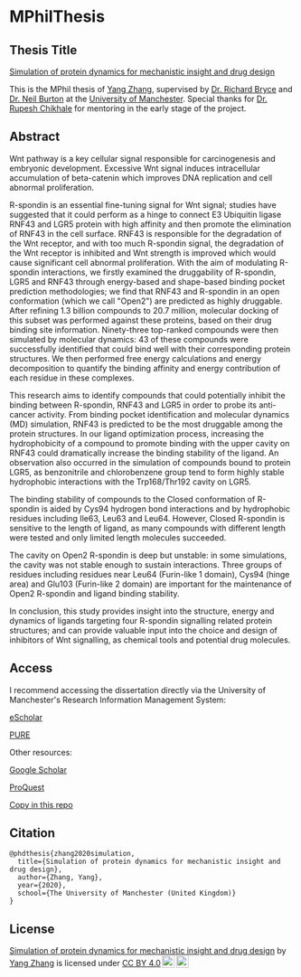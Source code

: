 # MPhilThesis

## Thesis Title
[Simulation of protein dynamics for mechanistic insight and drug design](https://www.escholar.manchester.ac.uk/uk-ac-man-scw:323328)

This is the MPhil thesis of [Yang Zhang](https://miemiemmmm.github.io/), supervised by [Dr. Richard Bryce](https://research.manchester.ac.uk/en/persons/richard.bryce) 
and [Dr. Neil Burton](https://personalpages.manchester.ac.uk/staff/neil.burton/) at the [University of Manchester](https://www.manchester.ac.uk/).
Special thanks for [Dr. Rupesh Chikhale](https://www.linkedin.com/in/rupesh-chikhale-b514b597/) for mentoring in the early stage of the project.

## Abstract
Wnt pathway is a key cellular signal responsible for carcinogenesis and embryonic development. Excessive Wnt signal induces intracellular accumulation of beta-catenin which improves DNA replication and cell abnormal proliferation. 

R-spondin is an essential fine-tuning signal for Wnt signal; studies have suggested that it could perform as a hinge to connect E3 Ubiquitin ligase RNF43 and LGR5 protein with high affinity and then promote the elimination of RNF43 in the cell surface. RNF43 is responsible for the degradation of the Wnt receptor, and with too much R-spondin signal, the degradation of the Wnt receptor is inhibited and Wnt strength is improved which would cause significant cell abnormal proliferation. With the aim of modulating R-spondin interactions, we firstly examined the druggability of R-spondin, LGR5 and RNF43 through energy-based and shape-based binding pocket prediction methodologies; we find that RNF43 and R-spondin in an open conformation (which we call "Open2") are predicted as highly druggable. After refining 1.3 billion compounds to 20.7 million, molecular docking of this subset was performed against these proteins, based on their drug binding site information. Ninety-three top-ranked compounds were then simulated by molecular dynamics: 43 of these compounds were successfully identified that could bind well with their corresponding protein structures. We then performed free energy calculations and energy decomposition to quantify the binding affinity and energy contribution of each residue in these complexes. 

This research aims to identify compounds that could potentially inhibit the binding between R-spondin, RNF43 and LGR5 in order to probe its anti-cancer activity. From binding pocket identification and molecular dynamics (MD) simulation, RNF43 is predicted to be the most druggable among the protein structures. In our ligand optimization process, increasing the hydrophobicity of a compound to promote binding with the upper cavity on RNF43 could dramatically increase the binding stability of the ligand. An observation also occurred in the simulation of compounds bound to protein LGR5, as benzonitrile and chlorobenzene group tend to form highly stable hydrophobic interactions with the Trp168/Thr192 cavity on LGR5. 

The binding stability of compounds to the Closed conformation of R-spondin is aided by Cys94 hydrogen bond interactions and by hydrophobic residues including Ile63, Leu63 and Leu64. However, Closed R-spondin is sensitive to the length of ligand, as many compounds with different length were tested and only limited length molecules succeeded. 

The cavity on Open2 R-spondin is deep but unstable: in some simulations, the cavity was not stable enough to sustain interactions. Three groups of residues including residues near Leu64 (Furin-like 1 domain), Cys94 (hinge area) and Glu103 (Furin-like 2 domain) are important for the maintenance of Open2 R-spondin and ligand binding stability. 

In conclusion, this study provides insight into the structure, energy and dynamics of ligands targeting four R-spondin signalling related protein structures; and can provide valuable input into the choice and design of inhibitors of Wnt signalling, as chemical tools and potential drug molecules.

## Access 
I recommend accessing the dissertation directly via the University of Manchester's Research Information Management System:

[eScholar](https://www.escholar.manchester.ac.uk/uk-ac-man-scw:323328)

[PURE](https://research.manchester.ac.uk/en/studentTheses/simulation-of-protein-dynamics-for-mechanistic-insight-and-drug-d)

Other resources:

[Google Scholar](https://scholar.google.com/scholar?q=Simulation+of+protein+dynamics+for+mechanistic+insight+and+drug+design)

[ProQuest](https://www.proquest.com/docview/2568539566)

[Copy in this repo](Thesis.pdf)

## Citation
```
@phdthesis{zhang2020simulation,
  title={Simulation of protein dynamics for mechanistic insight and drug design},
  author={Zhang, Yang},
  year={2020},
  school={The University of Manchester (United Kingdom)}
}
```

## License
<p xmlns:cc="http://creativecommons.org/ns#" xmlns:dct="http://purl.org/dc/terms/"><a property="dct:title" rel="cc:attributionURL" href="https://research.manchester.ac.uk/en/studentTheses/simulation-of-protein-dynamics-for-mechanistic-insight-and-drug-d">Simulation of protein dynamics for mechanistic insight and drug design</a> by <a rel="cc:attributionURL dct:creator" property="cc:attributionName" href="https://miemiemmmm.github.io/">Yang Zhang</a> is licensed under <a href="http://creativecommons.org/licenses/by/4.0/?ref=chooser-v1" target="_blank" rel="license noopener noreferrer" style="display:inline-block;">CC BY 4.0<img style="height:22px!important;margin-left:3px;vertical-align:text-bottom;" src="https://mirrors.creativecommons.org/presskit/icons/cc.svg?ref=chooser-v1"><img style="height:22px!important;margin-left:3px;vertical-align:text-bottom;" src="https://mirrors.creativecommons.org/presskit/icons/by.svg?ref=chooser-v1"></a></p>

